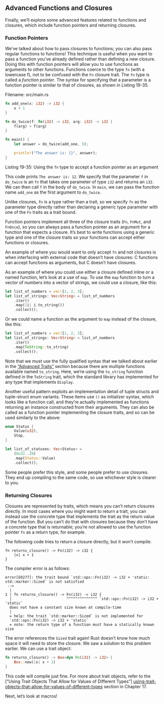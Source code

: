 ## Advanced Functions and Closures

Finally, we’ll explore some advanced features related to functions and
closures, which include function pointers and returning closures.

### Function Pointers

We’ve talked about how to pass closures to functions; you can also pass regular
functions to functions! This technique is useful when you want to pass a
function you’ve already defined rather than defining a new closure. Doing this
with function pointers will allow you to use functions as arguments to other
functions. Functions coerce to the type `fn` (with a lowercase f), not to be
confused with the `Fn` closure trait. The `fn` type is called a *function
pointer*. The syntax for specifying that a parameter is a function pointer is
similar to that of closures, as shown in Listing 19-35.

<span class="filename">Filename: src/main.rs</span>

```rust
fn add_one(x: i32) -> i32 {
    x + 1
}

fn do_twice(f: fn(i32) -> i32, arg: i32) -> i32 {
    f(arg) + f(arg)
}

fn main() {
    let answer = do_twice(add_one, 5);

    println!("The answer is: {}", answer);
}
```

<span class="caption">Listing 19-35: Using the `fn` type to accept a function
pointer as an argument</span>

This code prints `The answer is: 12`. We specify that the parameter `f` in
`do_twice` is an `fn` that takes one parameter of type `i32` and returns an
`i32`. We can then call `f` in the body of `do_twice`. In `main`, we can pass
the function name `add_one` as the first argument to `do_twice`.

Unlike closures, `fn` is a type rather than a trait, so we specify `fn` as the
parameter type directly rather than declaring a generic type parameter with one
of the `Fn` traits as a trait bound.

Function pointers implement all three of the closure traits (`Fn`, `FnMut`, and
`FnOnce`), so you can always pass a function pointer as an argument for a
function that expects a closure. It’s best to write functions using a generic
type and one of the closure traits so your functions can accept either
functions or closures.

An example of where you would want to only accept `fn` and not closures is when
interfacing with external code that doesn’t have closures: C functions can
accept functions as arguments, but C doesn’t have closures.

As an example of where you could use either a closure defined inline or a named
function, let’s look at a use of `map`. To use the `map` function to turn a
vector of numbers into a vector of strings, we could use a closure, like this:

```rust
let list_of_numbers = vec![1, 2, 3];
let list_of_strings: Vec<String> = list_of_numbers
    .iter()
    .map(|i| i.to_string())
    .collect();
```

Or we could name a function as the argument to `map` instead of the closure,
like this:

```rust
let list_of_numbers = vec![1, 2, 3];
let list_of_strings: Vec<String> = list_of_numbers
    .iter()
    .map(ToString::to_string)
    .collect();
```

Note that we must use the fully qualified syntax that we talked about earlier
in the [“Advanced Traits”][advanced-traits]<!-- ignore --> section because
there are multiple functions available named `to_string`. Here, we’re using the
`to_string` function defined in the `ToString` trait, which the standard
library has implemented for any type that implements `Display`.

Another useful pattern exploits an implementation detail of tuple structs and
tuple-struct enum variants. These items use `()` as initializer syntax, which
looks like a function call, and they’re actually implemented as functions
returning an instance constructed from their arguments. They can also be called
as a function pointer implementing the closure traits, and so can be used
similarly to the above:

```rust
enum Status {
    Value(u32),
    Stop,
}

let list_of_statuses: Vec<Status> =
    (0u32..20)
    .map(Status::Value)
    .collect();
```

Some people prefer this style, and some people prefer to use closures. They end
up compiling to the same code, so use whichever style is clearer to you.

### Returning Closures

Closures are represented by traits, which means you can’t return closures
directly. In most cases where you might want to return a trait, you can instead
use the concrete type that implements the trait as the return value of the
function. But you can’t do that with closures because they don’t have a
concrete type that is returnable; you’re not allowed to use the function
pointer `fn` as a return type, for example.

The following code tries to return a closure directly, but it won’t compile:

```rust,ignore,does_not_compile
fn returns_closure() -> Fn(i32) -> i32 {
    |x| x + 1
}
```

The compiler error is as follows:

```text
error[E0277]: the trait bound `std::ops::Fn(i32) -> i32 + 'static:
std::marker::Sized` is not satisfied
 -->
  |
1 | fn returns_closure() -> Fn(i32) -> i32 {
  |                         ^^^^^^^^^^^^^^ `std::ops::Fn(i32) -> i32 + 'static`
  does not have a constant size known at compile-time
  |
  = help: the trait `std::marker::Sized` is not implemented for
  `std::ops::Fn(i32) -> i32 + 'static`
  = note: the return type of a function must have a statically known size
```

The error references the `Sized` trait again! Rust doesn’t know how much space
it will need to store the closure. We saw a solution to this problem earlier.
We can use a trait object:

```rust
fn returns_closure() -> Box<dyn Fn(i32) -> i32> {
    Box::new(|x| x + 1)
}
```

This code will compile just fine. For more about trait objects, refer to the
[“Using Trait Objects That Allow for Values of Different Types”]
[using-trait-objects-that-allow-for-values-of-different-types]<!-- ignore -->
section in Chapter 17.

Next, let’s look at macros!

[advanced-traits]:
ch19-03-advanced-traits.html#advanced-traits
[using-trait-objects-that-allow-for-values-of-different-types]:
ch17-02-trait-objects.html#using-trait-objects-that-allow-for-values-of-different-types
